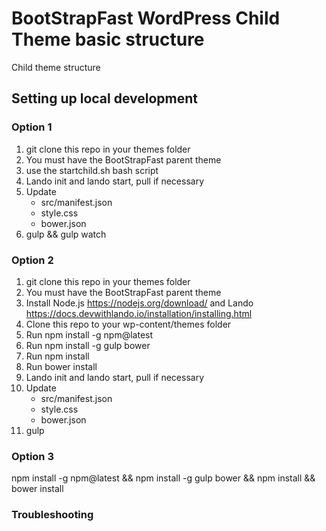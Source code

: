 # BootStrapFast WordPress Child Theme basic structure
Child theme structure

## Setting up local development

### Option 1

1. git clone this repo in your themes folder
2. You must have the BootStrapFast parent theme
3. use the startchild.sh bash script
4. Lando init and lando start, pull if necessary
5. Update 
	- src/manifest.json 
	- style.css
	- bower.json
6. gulp && gulp watch

### Option 2

1. git clone this repo in your themes folder
2. You must have the BootStrapFast parent theme
3. Install Node.js https://nodejs.org/download/ and Lando https://docs.devwithlando.io/installation/installing.html
4. Clone this repo to your wp-content/themes folder
5. Run npm install -g npm@latest
6. Run npm install -g gulp bower
7. Run npm install
8. Run bower install
9. Lando init and lando start, pull if necessary
10. Update 
	- src/manifest.json 
	- style.css
	- bower.json
11. gulp 

### Option 3
npm install -g npm@latest && npm install -g gulp bower && npm install && bower install

### Troubleshooting
